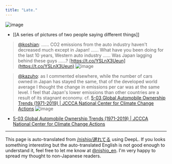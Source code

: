 ```yaml
---
title: "Late."
---
```


![image](https://gyazo.com/bcbc2b5e4e72967b98c559a7fd999c8c/thumb/1000)
- [[A series of pictures of two people saying different things]]

> [@koshian](https://twitter.com/koshian/status/1609470674040651776): ...... CO2 emissions from the auto industry haven't decreased much except in Japan! ......
> What have you been doing for the last 10 years, Western auto industry ......
> Was Japan lagging behind these guys ......?
> [https://t.co/YSLnX3Ueun](https://t.co/YSLnX3Ueun)
> ![image](https://pbs.twimg.com/media/FlX8wtJaAAIEB9S.png)

> [@kazuho](https://twitter.com/kazuho/status/1610395313063481346?s=46&t=oK-WAPEVzyMFLxIsCDHw9g): as I commented elsewhere, while the number of cars owned in Japan has stayed the same, that of the developed world average I thought the change in emissions per car was at the same level.
> I feel that Japan's lower emissions than other countries are a result of its stagnant economy.
> cf. [5-03 Global Automobile Ownership Trends (1971-2019) | JCCCA National Center for Climate Change Actions](https://www.jccca.org/download/13339)
![image](https://gyazo.com/c11c190119d49033f285ea3be0db0f7e/thumb/1000)
- [5-03 Global Automobile Ownership Trends (1971-2019) | JCCCA National Center for Climate Change Actions](https://www.jccca.org/download/13339)


---
This page is auto-translated from [/nishio/遅れてる](https://scrapbox.io/nishio/遅れてる) using DeepL. If you looks something interesting but the auto-translated English is not good enough to understand it, feel free to let me know at [@nishio_en](https://twitter.com/nishio_en). I'm very happy to spread my thought to non-Japanese readers.